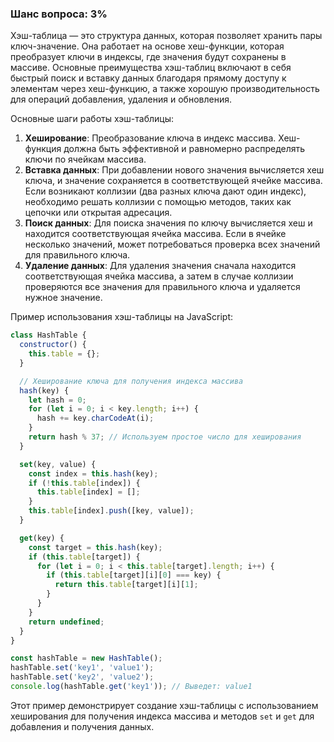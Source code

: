 ### Шанс вопроса: 3%

Хэш-таблица — это структура данных, которая позволяет хранить пары ключ-значение. Она работает на основе хеш-функции, которая преобразует ключи в индексы, где значения будут сохранены в массиве. Основные преимущества хэш-таблиц включают в себя быстрый поиск и вставку данных благодаря прямому доступу к элементам через хеш-функцию, а также хорошую производительность для операций добавления, удаления и обновления.

Основные шаги работы хэш-таблицы:
1. **Хеширование**: Преобразование ключа в индекс массива. Хеш-функция должна быть эффективной и равномерно распределять ключи по ячейкам массива.
2. **Вставка данных**: При добавлении нового значения вычисляется хеш ключа, и значение сохраняется в соответствующей ячейке массива. Если возникают коллизии (два разных ключа дают один индекс), необходимо решать коллизии с помощью методов, таких как цепочки или открытая адресация.
3. **Поиск данных**: Для поиска значения по ключу вычисляется хеш и находится соответствующая ячейка массива. Если в ячейке несколько значений, может потребоваться проверка всех значений для правильного ключа.
4. **Удаление данных**: Для удаления значения сначала находится соответствующая ячейка массива, а затем в случае коллизии проверяются все значения для правильного ключа и удаляется нужное значение.

Пример использования хэш-таблицы на JavaScript:
```javascript
class HashTable {
  constructor() {
    this.table = {};
  }

  // Хеширование ключа для получения индекса массива
  hash(key) {
    let hash = 0;
    for (let i = 0; i < key.length; i++) {
      hash += key.charCodeAt(i);
    }
    return hash % 37; // Используем простое число для хеширования
  }

  set(key, value) {
    const index = this.hash(key);
    if (!this.table[index]) {
      this.table[index] = [];
    }
    this.table[index].push([key, value]);
  }

  get(key) {
    const target = this.hash(key);
    if (this.table[target]) {
      for (let i = 0; i < this.table[target].length; i++) {
        if (this.table[target][i][0] === key) {
          return this.table[target][i][1];
        }
      }
    }
    return undefined;
  }
}

const hashTable = new HashTable();
hashTable.set('key1', 'value1');
hashTable.set('key2', 'value2');
console.log(hashTable.get('key1')); // Выведет: value1
```

Этот пример демонстрирует создание хэш-таблицы с использованием хеширования для получения индекса массива и методов `set` и `get` для добавления и получения данных.